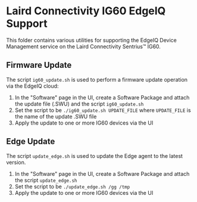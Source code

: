 # Laird Connectivity IG60 EdgeIQ Support
This folder contains various utilities for supporting the EdgeIQ Device Management service on the Laird Connectivity Sentrius&trade; IG60.

## Firmware Update
The script `ig60_update.sh` is used to perform a firmware update operation via the EdgeIQ cloud:

1. In the "Software" page in the UI, create a Software Package and attach the update file (.SWU) and the script `ig60_update.sh`
2. Set the script to be `./ig60_update.sh UPDATE_FILE` where `UPDATE_FILE` is the name of the update .SWU file
3. Apply the update to one or more IG60 devices via the UI

## Edge Update
The script `update_edge.sh` is used to update the Edge agent to the latest version.

1. In the "Software" page in the UI, create a Software Package and attach the script `update_edge.sh`
2. Set the script to be `./update_edge.sh /gg /tmp`
3. Apply the update to one or more IG60 devices via the UI
